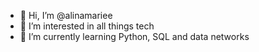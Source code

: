 - 👋 Hi, I’m @alinamariee
- 👀 I’m interested in all things tech
- 🌱 I’m currently learning Python, SQL and data networks

<!---
alinamariee/alinamariee is a ✨ special ✨ repository because its `README.md` (this file) appears on your GitHub profile.
You can click the Preview link to take a look at your changes.
--->
